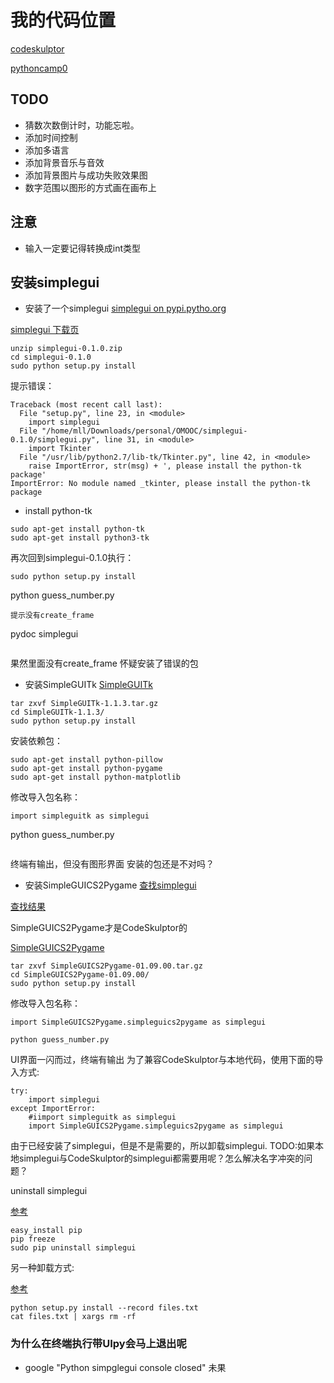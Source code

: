# 我的代码位置
[codeskulptor](http://www.codeskulptor.org/#user39_7FF41NsYCLIZDPo.py)

[pythoncamp0](https://github.com/Lillianmin/omooc.py/blob/master/src/iippy-1/guess_number.py)

## TODO
 * 猜数次数倒计时，功能忘啦。
 * 添加时间控制
 * 添加多语言
 * 添加背景音乐与音效
 * 添加背景图片与成功失败效果图
 * 数字范围以图形的方式画在画布上

## 注意
 * 输入一定要记得转换成int类型

## 安装simplegui
* 安装了一个simplegui
[simplegui on pypi.pytho.org](https://pypi.python.org/pypi/simplegui/0.1.1)

[simplegui 下载页](http://florian-berger.de/en/software/simplegui/)
```
unzip simplegui-0.1.0.zip
cd simplegui-0.1.0
sudo python setup.py install
```
提示错误：
```
Traceback (most recent call last):
  File "setup.py", line 23, in <module>
    import simplegui
  File "/home/mll/Downloads/personal/OMOOC/simplegui-0.1.0/simplegui.py", line 31, in <module>
    import Tkinter
  File "/usr/lib/python2.7/lib-tk/Tkinter.py", line 42, in <module>
    raise ImportError, str(msg) + ', please install the python-tk package'
ImportError: No module named _tkinter, please install the python-tk package
```
  * install python-tk
```
sudo apt-get install python-tk
sudo apt-get install python3-tk
```
再次回到simplegui-0.1.0执行：
```
sudo python setup.py install
```
python guess_number.py
```
提示没有create_frame
```
pydoc simplegui
```
```
果然里面没有create_frame
怀疑安装了错误的包
* 安装SimpleGUITk
[SimpleGUITk](https://pypi.python.org/pypi/SimpleGUITk)
```
tar zxvf SimpleGUITk-1.1.3.tar.gz 
cd SimpleGUITk-1.1.3/
sudo python setup.py install
```
安装依赖包：
```
sudo apt-get install python-pillow
sudo apt-get install python-pygame
sudo apt-get install python-matplotlib
```
修改导入包名称：
```
import simpleguitk as simplegui
```
python guess_number.py
```
```
终端有输出，但没有图形界面
安装的包还是不对吗？
* 安装SimpleGUICS2Pygame
[查找simplegui](https://pypi.python.org/)

[查找结果](https://pypi.python.org/pypi?%3Aaction=search&term=simplegui&submit=search)

SimpleGUICS2Pygame才是CodeSkulptor的

[SimpleGUICS2Pygame](https://pypi.python.org/pypi/SimpleGUICS2Pygame/01.09.00)
```
tar zxvf SimpleGUICS2Pygame-01.09.00.tar.gz 
cd SimpleGUICS2Pygame-01.09.00/
sudo python setup.py install
```
修改导入包名称：
```
import SimpleGUICS2Pygame.simpleguics2pygame as simplegui
```
```
python guess_number.py
```
UI界面一闪而过，终端有输出
为了兼容CodeSkulptor与本地代码，使用下面的导入方式:
```
try:
    import simplegui
except ImportError:
    #iimport simpleguitk as simplegui
    import SimpleGUICS2Pygame.simpleguics2pygame as simplegui
```
由于已经安装了simplegui，但是不是需要的，所以卸载simplegui.
TODO:如果本地simplegui与CodeSkulptor的simplegui都需要用呢？怎么解决名字冲突的问题？

uninstall simplegui

[参考](http://stackoverflow.com/questions/1550226/python-setup-py-uninstall)
```
easy_install pip
pip freeze
sudo pip uninstall simplegui
```
另一种卸载方式:

[参考](http://stackoverflow.com/questions/1231688/how-do-i-remove-packages-installed-with-pythons-easy-install)
```
python setup.py install --record files.txt
cat files.txt | xargs rm -rf
```
### 为什么在终端执行带UIpy会马上退出呢
* google "Python simpglegui console closed" 
    未果

